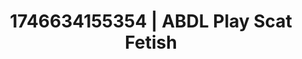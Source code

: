 ---
categories:
- Midnight fantasy
- Mutual desire
- AI-generated
- Nighttime romance
- Deep touch
- ASMR
- Pillow talk
- Cosplay
image: /assets/images/1746634155354.jpg
layout: post
seo:
  description: Featured content with artistic Scat Fetish, ABDL Play. HD images available.
  keywords: Scat Fetish, ABDL Play
  og_image: /assets/images/1746634155354.jpg
  schema_type: VisualArtwork
tags:
- '#1746634155354'
- ABDL Play
- Scat Fetish
title: 1746634155354 | ABDL Play Scat Fetish
---